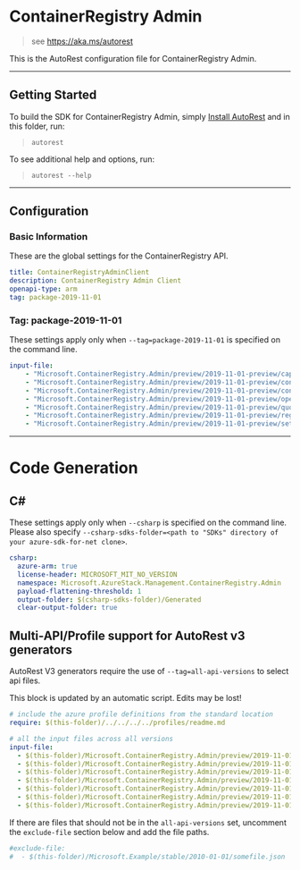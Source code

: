 # ContainerRegistry Admin

> see https://aka.ms/autorest

This is the AutoRest configuration file for ContainerRegistry Admin.

---
## Getting Started
To build the SDK for ContainerRegistry Admin, simply [Install AutoRest](https://aka.ms/autorest/install) and in this folder, run:

> `autorest`

To see additional help and options, run:

> `autorest --help`
---

## Configuration

### Basic Information
These are the global settings for the ContainerRegistry API.

``` yaml
title: ContainerRegistryAdminClient
description: ContainerRegistry Admin Client
openapi-type: arm
tag: package-2019-11-01
```

### Tag: package-2019-11-01

These settings apply only when `--tag=package-2019-11-01` is specified on the command line.

``` yaml $(tag) == 'package-2019-11-01-preview'
input-file:
    - "Microsoft.ContainerRegistry.Admin/preview/2019-11-01-preview/capacity.json"
    - "Microsoft.ContainerRegistry.Admin/preview/2019-11-01-preview/configuration.json"
    - "Microsoft.ContainerRegistry.Admin/preview/2019-11-01-preview/containerregistry.json"	
    - "Microsoft.ContainerRegistry.Admin/preview/2019-11-01-preview/operations.json"
    - "Microsoft.ContainerRegistry.Admin/preview/2019-11-01-preview/quotas.json"
    - "Microsoft.ContainerRegistry.Admin/preview/2019-11-01-preview/registries.json"
    - "Microsoft.ContainerRegistry.Admin/preview/2019-11-01-preview/setup.json"
```

---
# Code Generation

## C#

These settings apply only when `--csharp` is specified on the command line.
Please also specify `--csharp-sdks-folder=<path to "SDKs" directory of your azure-sdk-for-net clone>`.

``` yaml $(csharp)
csharp:
  azure-arm: true
  license-header: MICROSOFT_MIT_NO_VERSION
  namespace: Microsoft.AzureStack.Management.ContainerRegistry.Admin
  payload-flattening-threshold: 1
  output-folder: $(csharp-sdks-folder)/Generated
  clear-output-folder: true
```

## Multi-API/Profile support for AutoRest v3 generators 

AutoRest V3 generators require the use of `--tag=all-api-versions` to select api files.

This block is updated by an automatic script. Edits may be lost!

``` yaml $(tag) == 'all-api-versions' /* autogenerated */
# include the azure profile definitions from the standard location
require: $(this-folder)/../../../../profiles/readme.md

# all the input files across all versions
input-file:
  - $(this-folder)/Microsoft.ContainerRegistry.Admin/preview/2019-11-01-preview/capacity.json
  - $(this-folder)/Microsoft.ContainerRegistry.Admin/preview/2019-11-01-preview/configuration.json
  - $(this-folder)/Microsoft.ContainerRegistry.Admin/preview/2019-11-01-preview/containerregistry.json  
  - $(this-folder)/Microsoft.ContainerRegistry.Admin/preview/2019-11-01-preview/operations.json
  - $(this-folder)/Microsoft.ContainerRegistry.Admin/preview/2019-11-01-preview/quotas.json
  - $(this-folder)/Microsoft.ContainerRegistry.Admin/preview/2019-11-01-preview/registries.json
  - $(this-folder)/Microsoft.ContainerRegistry.Admin/preview/2019-11-01-preview/setup.json
```

If there are files that should not be in the `all-api-versions` set, 
uncomment the  `exclude-file` section below and add the file paths.

``` yaml $(tag) == 'all-api-versions'
#exclude-file: 
#  - $(this-folder)/Microsoft.Example/stable/2010-01-01/somefile.json
```

